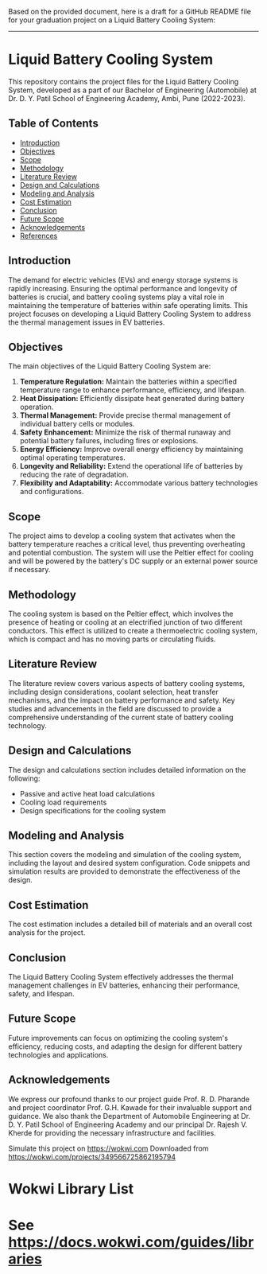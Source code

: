 Based on the provided document, here is a draft for a GitHub README file for your graduation project on a Liquid Battery Cooling System:

---

# Liquid Battery Cooling System

This repository contains the project files for the Liquid Battery Cooling System, developed as a part of our Bachelor of Engineering (Automobile) at Dr. D. Y. Patil School of Engineering Academy, Ambi, Pune (2022-2023).

## Table of Contents

- [Introduction](#introduction)
- [Objectives](#objectives)
- [Scope](#scope)
- [Methodology](#methodology)
- [Literature Review](#literature-review)
- [Design and Calculations](#design-and-calculations)
- [Modeling and Analysis](#modeling-and-analysis)
- [Cost Estimation](#cost-estimation)
- [Conclusion](#conclusion)
- [Future Scope](#future-scope)
- [Acknowledgements](#acknowledgements)
- [References](#references)

## Introduction

The demand for electric vehicles (EVs) and energy storage systems is rapidly increasing. Ensuring the optimal performance and longevity of batteries is crucial, and battery cooling systems play a vital role in maintaining the temperature of batteries within safe operating limits. This project focuses on developing a Liquid Battery Cooling System to address the thermal management issues in EV batteries.

## Objectives

The main objectives of the Liquid Battery Cooling System are:

1. **Temperature Regulation:** Maintain the batteries within a specified temperature range to enhance performance, efficiency, and lifespan.
2. **Heat Dissipation:** Efficiently dissipate heat generated during battery operation.
3. **Thermal Management:** Provide precise thermal management of individual battery cells or modules.
4. **Safety Enhancement:** Minimize the risk of thermal runaway and potential battery failures, including fires or explosions.
5. **Energy Efficiency:** Improve overall energy efficiency by maintaining optimal operating temperatures.
6. **Longevity and Reliability:** Extend the operational life of batteries by reducing the rate of degradation.
7. **Flexibility and Adaptability:** Accommodate various battery technologies and configurations.

## Scope

The project aims to develop a cooling system that activates when the battery temperature reaches a critical level, thus preventing overheating and potential combustion. The system will use the Peltier effect for cooling and will be powered by the battery's DC supply or an external power source if necessary.

## Methodology

The cooling system is based on the Peltier effect, which involves the presence of heating or cooling at an electrified junction of two different conductors. This effect is utilized to create a thermoelectric cooling system, which is compact and has no moving parts or circulating fluids.

## Literature Review

The literature review covers various aspects of battery cooling systems, including design considerations, coolant selection, heat transfer mechanisms, and the impact on battery performance and safety. Key studies and advancements in the field are discussed to provide a comprehensive understanding of the current state of battery cooling technology.

## Design and Calculations

The design and calculations section includes detailed information on the following:

- Passive and active heat load calculations
- Cooling load requirements
- Design specifications for the cooling system

## Modeling and Analysis

This section covers the modeling and simulation of the cooling system, including the layout and desired system configuration. Code snippets and simulation results are provided to demonstrate the effectiveness of the design.

## Cost Estimation

The cost estimation includes a detailed bill of materials and an overall cost analysis for the project.

## Conclusion

The Liquid Battery Cooling System effectively addresses the thermal management challenges in EV batteries, enhancing their performance, safety, and lifespan.

## Future Scope

Future improvements can focus on optimizing the cooling system's efficiency, reducing costs, and adapting the design for different battery technologies and applications.

## Acknowledgements

We express our profound thanks to our project guide Prof. R. D. Pharande and project coordinator Prof. G.H. Kawade for their invaluable support and guidance. We also thank the Department of Automobile Engineering at Dr. D. Y. Patil School of Engineering Academy and our principal Dr. Rajesh V. Kherde for providing the necessary infrastructure and facilities.


Simulate this project on https://wokwi.com
Downloaded from https://wokwi.com/projects/349566725862195794
# Wokwi Library List
# See https://docs.wokwi.com/guides/libraries
